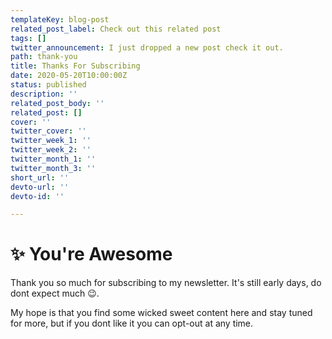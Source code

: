 ```yaml
---
templateKey: blog-post
related_post_label: Check out this related post
tags: []
twitter_announcement: I just dropped a new post check it out.
path: thank-you
title: Thanks For Subscribing
date: 2020-05-20T10:00:00Z
status: published
description: ''
related_post_body: ''
related_post: []
cover: ''
twitter_cover: ''
twitter_week_1: ''
twitter_week_2: ''
twitter_month_1: ''
twitter_month_3: ''
short_url: ''
devto-url: ''
devto-id: ''

---
```

# ✨ You're Awesome

Thank you so much for subscribing to my newsletter.  It's still early days, do dont expect much 😉. 

My hope is that you find some wicked sweet content here and stay tuned for more, but if you dont like it you can opt-out at any time.
